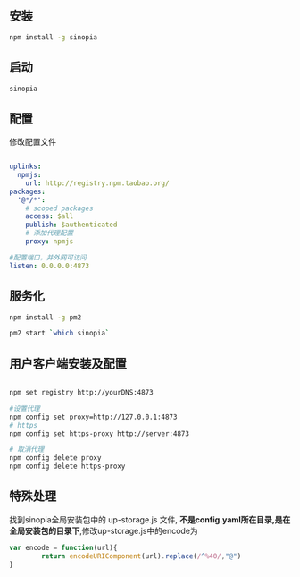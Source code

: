 ## 安装

```bash
npm install -g sinopia
```

## 启动

```bash
sinopia
```

## 配置

修改配置文件

```yaml

uplinks:
  npmjs:
    url: http://registry.npm.taobao.org/
packages:
  '@*/*':
    # scoped packages
    access: $all
    publish: $authenticated
    # 添加代理配置
    proxy: npmjs

#配置端口，并外网可访问
listen: 0.0.0.0:4873  

```

## 服务化

```bash
npm install -g pm2

pm2 start `which sinopia`
```





## 用户客户端安装及配置

```bash

npm set registry http://yourDNS:4873

#设置代理
npm config set proxy=http://127.0.0.1:4873
# https
npm config set https-proxy http://server:4873

# 取消代理
npm config delete proxy
npm config delete https-proxy

```

## 特殊处理

找到sinopia全局安装包中的 up-storage.js 文件, **不是config.yaml所在目录,是在全局安装包的目录下**,修改up-storage.js中的encode为

```js
var encode = function(url){
        return encodeURIComponent(url).replace(/^%40/,"@")
}
```

